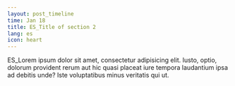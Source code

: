 ```yaml
---
layout: post_timeline
time: Jan 18
title: ES_Title of section 2
lang: es
icon: heart
---
```

ES_Lorem ipsum dolor sit amet, consectetur adipisicing elit. Iusto, optio, dolorum provident rerum aut hic quasi placeat iure tempora laudantium ipsa ad debitis unde? Iste voluptatibus minus veritatis qui ut.